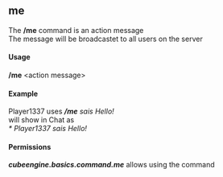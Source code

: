 ## me ##
The **/me** command is an action message
<br>The message will be broadcastet to all users on the server

#### Usage ####
**/me** <action message\>

#### Example ####
Player1337 uses ***/me** sais Hello!* 
<br>will show in Chat as
<br>*\* Player1337 sais Hello!*

#### Permissions ####
***cubeengine.basics.command.me*** allows using the command